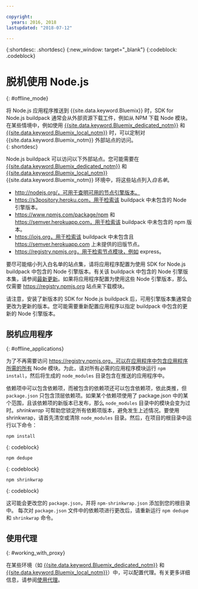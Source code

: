 ```yaml
---

copyright:
  years: 2016, 2018
lastupdated: "2018-07-12"

---
```


{:shortdesc: .shortdesc}
{:new_window: target="_blank"}
{:codeblock: .codeblock}


# 脱机使用 Node.js
{: #offline_mode}

将 Node.js 应用程序推送到 {{site.data.keyword.Bluemix}} 时，SDK for Node.js buildpack 通常会从外部资源下载工件，例如从 NPM 下载 Node 模块。在某些情境中，例如使用 [{{site.data.keyword.Bluemix_dedicated_notm}}](/docs/dedicated/index.html#dedicated) 和 [{{site.data.keyword.Bluemix_local_notm}}](/docs/local/index.html#local) 时，可以定制对 {{site.data.keyword.Bluemix_notm}} 外部站点的访问。  
{: shortdesc}

Node.js buildpack 可以访问以下外部站点。您可能需要在 [{{site.data.keyword.Bluemix_dedicated_notm}}](/docs/dedicated/index.html#dedicated) 和 [{{site.data.keyword.Bluemix_local_notm}}](/docs/local/index.html#local) {{site.data.keyword.Bluemix_notm}} 环境中，将这些站点列入*白名单*。

* http://nodejs.org/，可用于查明可用的节点引擎版本。
* https://s3pository.heroku.com，用于检索该 buildpack 中未包含的 Node 引擎版本。
*  https://www.npmjs.com/package/npm 和 https://semver.herokuapp.com，用于检索该 buildpack 中未包含的 npm 版本。
* https://iojs.org，用于检索该 buildpack 中未包含且 https://semver.herokuapp.com 上未提供的旧版节点。
* https://registry.npmjs.org，用于检索节点模块，例如 express。

要尽可能缩小列入白名单的站点集，请将应用程序配置为使用 SDK for Node.js buildpack 中包含的 Node 引擎版本。有关该 buildpack 中包含的 Node 引擎版本集，请参阅[最新更新](./updates.html)。如果将应用程序配置为使用这些 Node 引擎版本，那么仅需要 https://registry.npmjs.org 站点来下载模块。

请注意，安装了新版本的 SDK for Node.js buildpack 后，可用引擎版本集通常会更改为更新的版本。您可能需要重新配置应用程序以指定 buildpack 中包含的更新的 Node 引擎版本。


## 脱机应用程序
{: #offline_applications}

为了不再需要访问 https://registry.npmjs.org，可以在应用程序中包含应用程序所需的所有 Node 模块。为此，请对所有必需的应用程序模块运行 `npm install`，然后将生成的 `node_modules` 目录包含在推送的应用程序中。

依赖项中可以包含依赖项，而被包含的依赖项还可以包含依赖项，依此类推，但 `package.json` 只包含顶层依赖项。如果某个依赖项使用了 package.json 中的某个范围，且该依赖项的新版本已发布，那么 `node_modules` 目录中的模块会变为过时。*shrinkwrap* 可帮助您锁定所有依赖项版本，避免发生上述情况。要使用 shrinkwrap，请首先清空或清除 `node_modules` 目录。然后，在项目的根目录中运行以下命令：

```
npm install
```
{: codeblock}

```
npm dedupe
```
{: codeblock}

```
npm shrinkwrap
```
{: codeblock}

这可能会更改您的 `package.json`，并将 `npm-shrinkwrap.json` 添加到您的根目录中。
每次对 `package.json` 文件中的依赖项进行更改后，请重新运行 `npm dedupe` 和 `shrinkwrap` 命令。

## 使用代理
{: #working_with_proxy}

在某些环境（如 [{{site.data.keyword.Bluemix_dedicated_notm}}](/docs/dedicated/index.html#dedicated) 和
[{{site.data.keyword.Bluemix_local_notm}}](/docs/local/index.html#local)）中，可以配置代理。有关更多详细信息，请参阅[使用代理](/docs/manageapps/workingWithProxy.html)。

